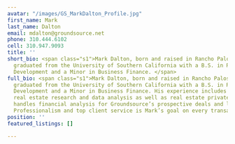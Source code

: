 ```yaml
---
avatar: "/images/GS_MarkDalton_Profile.jpg"
first_name: Mark
last_name: Dalton
email: mdalton@groundsource.net
phone: 310.444.6102
cell: 310.947.9093
title: ''
short_bio: <span class="s1">Mark Dalton, born and raised in Rancho Palos Verdes, CA,
  graduated from the University of Southern California with a B.S. in Real Estate
  Development and a Minor in Business Finance. </span>
full_bio: <span class="s1">Mark Dalton, born and raised in Rancho Palos Verdes, CA,
  graduated from the University of Southern California with a B.S. in Real Estate
  Development and a Minor in Business Finance. His experience includes commercial
  real estate research and data analysis as well as real estate private equity. Mark
  handles financial analysis for Groundsource’s prospective deals and lease renewals.
  Professionalism and top client service is Mark’s goal on every transaction.</span>
position: ''
featured_listings: []

---
```

